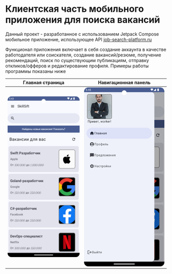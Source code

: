 # Клиентская часть мобильного приложения для поиска вакансий

Данный проект - разработанное с использованием Jetpack Compose мобильное приложение, использующее API [job-search-platform.ru](https://job-search-platform.ru)

Функционал приложения включает в себя создание аккаунта в качестве работодателя или соискателя, создание вакансий/резюме, получение рекомендаций, поиск по существующим публикациям, отправку откликов/офферов и редактирование профиля. Примеры работы программы показаны ниже

|            Главная страница             |                  Навигационная панель                   |
|:---------------------------------------:|:-------------------------------------------------------:|
| ![main_page](misc/images/main_page.png) | ![navigation_drawer](misc/images/navigation_drawer.png) |